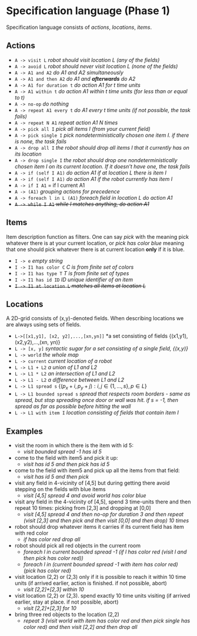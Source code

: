 # Specification language (Phase 1)
Specification language consists of *actions*, *locations*, *items*.
 ## Actions
 
  - `A -> visit L`  *robot should visit location L (any of the fields)* 
  - `A -> avoid L` *robot should never visit location L (none of the fields)*
  - `A -> A1 and A2` *do A1 and A2 simultaneously*
  - `A -> A1 and then A2` _do A1 and **afterwards** do A2_
  - `A -> A1 for duration t` _do action A1 for t time units_
  - `A -> A1 within t` _do action A1 within t time units (for less than or equal to t)_
  - `A -> no-op`  _do nothing_
  - `A -> repeat A1 every t` _do A1 every t time units (if not possible, the task fails)_ 
  - `A -> repeat N A1` *repeat action A1 N times*
  - `A -> pick all I` *pick all items I (from your current field)*
  - `A -> pick single I` *pick nondeterministically chosen one item I. if there is none, the task fails*
  - `A -> drop all I` *the robot should drop all items I that it currently has on its location*
  - `A -> drop single I` *the robot should drop one nondeterministically chosen item I on its current location. If it doesn't have one, the task fails*
  - `A -> if (self I A1)` *do action A1 if at location L there is item I*
  - `A -> if (self I A1)` *do action A1 if the robot currently has item I*
  - `A -> if I A1` = if I current A1
  - `A -> (A1)` *grouping actions for precedence*
  - `A -> foreach l in L (A1)` *foreach field in location L do action A1*
  - ~~`A -> while I A1` *while I matches anything, do action A1*~~

## Items
Item description function as filters. One can say _pick_ with the meaning pick whatever there is at your current location, or _pick has color blue_ meaning that one should pick whatever there is at current location **only** if it is blue.

  - `I -> e` *empty string*
  - `I -> I1 has color C` _C is from finite set of colors_
  - `I -> I1 has type T` _T is from finite set of types_
  - `I -> I1 has id ID` _ID unique identifier of an item_
  - ~~`I -> I1 at location L` _matches all items at location L_~~

## Locations
A 2D-grid consists of (x,y)-denoted fields. When describing locations we are always using sets of fields.
  - `L->[[x1,y1], [x2, y2],...,[xn,yn]]` *a set consisting of fields {(x1,y1),(x2,y2),...,(xn, yn)}
  - `L -> [x, y]` *syntactic sugar for a set consisting of a single field, {(x,y)}*
  - `L -> world` *the whole map*
  - `L -> current` *current location of a robot*
  - `L -> L1 + L2` *a union of L1 and L2*
  - `L -> L1 * L2` *an intersection of L1 and L2*
  - `L -> L1 - L2` *a difference between L1 and L2*
  - `L -> L1 spread s` $`\{(p_x+i,p_y+j): i,j \in \{1,...,s\}, p \in L\}`$
  - `L -> L1 bounded spread s`  *spread that respects room borders - same as spread, but stop spreading once door or wall was hit. if s = -1, then spread as far as possible before hitting the wall*
  - `L -> L1 with item I` *location consisting of fields that contain item I*

## Examples
  - visit the room in which there is the item with id 5: 
    - *visit bounded spread -1 has id 5*
  - come to the field with item5 and pick it up:
    - *visit has id 5 and then pick has id 5*
  - come to the field with item5 and pick up all the items from that field:
    - *visit has id 5 and then pick* 
  - visit any field in 4-vicinity of [4,5] but during getting there avoid stepping on the fields with blue items
    - *visit [4,5] spread 4 and avoid world has color blue* 
  - visit any field in the 4-vicinity of [4,5], spend 3 time-units there and then repeat 10 times: picking from [2,3] and dropping at [0,0]
    - *visit [4,5] spread 4 and then no-op for duration 3 and then repeat (visit [2,3] and then pick and then visit [0,0] and then drop) 10 times*
  - robot should drop whatever items it carries if its current field has item with red color
    - *if has color red drop  all*
  - robot should pick all red objects in the current room 
    - *foreach l in current bounded spread -1 (if l has color red (visit l and then pick has color red))*
    - *foreach l in (current bounded spread -1 with item has color red) (pick has color red)*
  - visit location (2,2) or (2,3) only if it is possible to reach it within 10 time units (if arrived earlier, action is finished. if not possible, abort)
    - *visit [2,2]+[2,3] within 10* 
  - visit location (2,2) or (2,3). spend exactly 10 time units visiting (if arrived earlier, stay at place. if not possible, abort)
    - *visit [2,2]+[2,3] for 10*  
  - bring three red objects to the location (2,2)
    - *repeat 3 (visit world with item has color red and then pick single has color red) and then visit [2,2] and then drop all*
